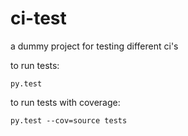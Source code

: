 # ci-test
a dummy project for testing different ci's


to run tests:

```
py.test
```

to run tests with coverage:

```
py.test --cov=source tests
```